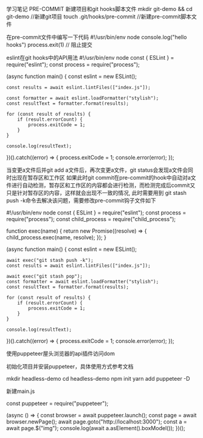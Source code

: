 学习笔记
PRE-COMMIT
新建项目和git hooks脚本文件
mkdir git-demo && cd git-demo  //新建git项目
touch .git/hooks/pre-commit  //新建pre-commit脚本文件

在pre-commit文件中编写一下代码
#!/usr/bin/env node
console.log("hello hooks")
process.exit(1) // 阻止提交

eslint在git hooks中的API用法
#!/usr/bin/env node
const { ESLint } = require("eslint");
const process = require("process");

(async function main() {
	const eslint = new ESLint();

	const results = await eslint.lintFiles(["index.js"]); 

	const formatter = await eslint.loadFormatter("stylish");
	const resultText = formatter.format(results);

	for (const result of results) {
		if (result.errorCount) {
			process.exitCode = 1;
		}
	}

	console.log(resultText);
})().catch((error) => {
	process.exitCode = 1;
	console.error(error);
});


当变更a文件后并git add a文件后，再次变更a文件，git status会发现a文件会同时出现在暂存区和工作区 如果此时git commit在pre-commit的hook中自动对a文件进行自动检测，暂存区和工作区的内容都会进行检测，而检测完成后commit又只是针对暂存区的内容，这样就会出现不一致的情况, 此时需要用到 git stash push -k命令去解决该问题，需要修改pre-commit钩子文件如下

#!/usr/bin/env node
const { ESLint } = require("eslint");
const process = require("process");
const child_process = require("child_process");

function exec(name) {
	return new Promise((resolve) => {
		child_process.exec(name, resolve);
	});
}

(async function main() {
	const eslint = new ESLint();

	await exec("git stash push -k"); 
	const results = await eslint.lintFiles(["index.js"]);

	await exec("git stash pop"); 
	const formatter = await eslint.loadFormatter("stylish");
	const resultText = formatter.format(results);

	for (const result of results) {
		if (result.errorCount) {
			process.exitCode = 1;
		}
	}

	console.log(resultText);
})().catch((error) => {
	process.exitCode = 1;
	console.error(error);
});


使用puppeteer屋头浏览器的api插件访问dom

初始化项目并安装puppeteer，具体使用方式参考文档

mkdir headless-demo
cd headless-demo
npm init
yarn add puppeteer -D

新建main.js

const puppeteer = require("puppeteer");

(async () => {
	const browser = await puppeteer.launch();
	const page = await browser.newPage();
	await page.goto("http://localhost:3000");
	const a = await page.$("img");
	console.log(await a.asElement().boxModel());
})();